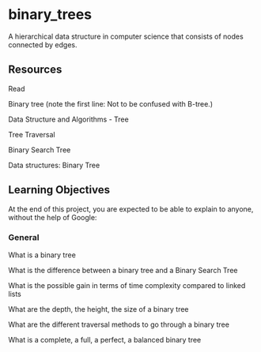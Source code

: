 # binary_trees
A hierarchical data structure in computer science that consists of nodes connected by edges.

## Resources
Read 

Binary tree (note the first line: Not to be confused with B-tree.)

Data Structure and Algorithms - Tree

Tree Traversal

Binary Search Tree

Data structures: Binary Tree

## Learning Objectives
At the end of this project, you are expected to be able to explain to anyone, without the help of Google:

### General

What is a binary tree

What is the difference between a binary tree and a Binary Search Tree

What is the possible gain in terms of time complexity compared to linked lists

What are the depth, the height, the size of a binary tree

What are the different traversal methods to go through a binary tree

What is a complete, a full, a perfect, a balanced binary tree

